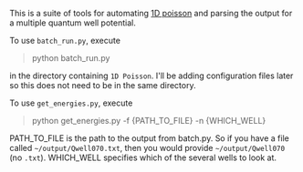 This is a suite of tools for automating [1D poisson](http://www.nd.edu/~gsnider/) and parsing the output for a multiple quantum well potential.

To use `batch_run.py`, execute

> python batch_run.py

in the directory containing `1D Poisson`. I'll be adding configuration files later so this does not need to be in the same directory.

To use `get_energies.py`, execute

> python get_energies.py -f {PATH_TO_FILE} -n {WHICH_WELL}

PATH_TO_FILE is the path to the output from batch.py. So if you have a file
called `~/output/Qwell070.txt`, then you would provide `~/output/Qwell070` (no `.txt`). WHICH_WELL specifies which of the several wells to look at.
